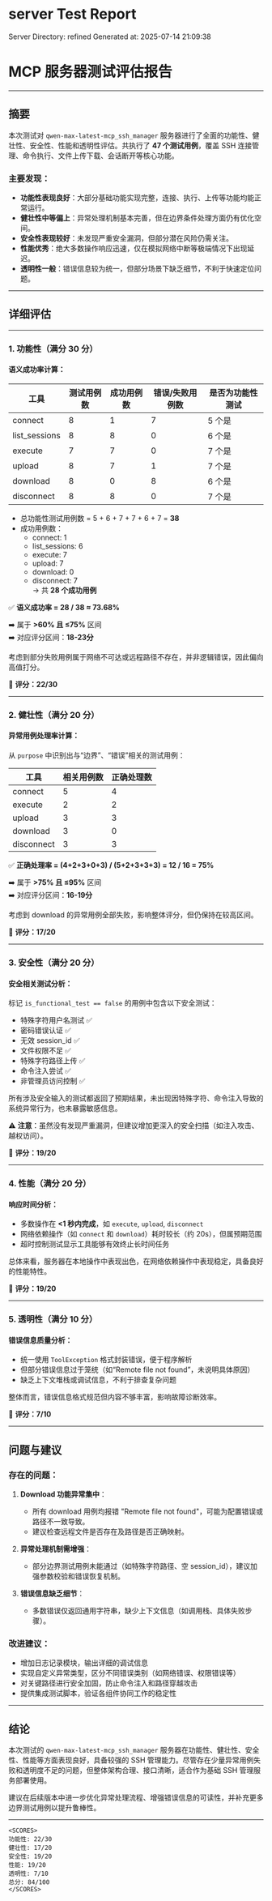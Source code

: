 # server Test Report

Server Directory: refined
Generated at: 2025-07-14 21:09:38

# MCP 服务器测试评估报告

---

## 摘要

本次测试对 `qwen-max-latest-mcp_ssh_manager` 服务器进行了全面的功能性、健壮性、安全性、性能和透明性评估。共执行了 **47 个测试用例**，覆盖 SSH 连接管理、命令执行、文件上传下载、会话断开等核心功能。

### 主要发现：
- **功能性表现良好**：大部分基础功能实现完整，连接、执行、上传等功能均能正常运行。
- **健壮性中等偏上**：异常处理机制基本完善，但在边界条件处理方面仍有优化空间。
- **安全性表现较好**：未发现严重安全漏洞，但部分潜在风险仍需关注。
- **性能优秀**：绝大多数操作响应迅速，仅在模拟网络中断等极端情况下出现延迟。
- **透明性一般**：错误信息较为统一，但部分场景下缺乏细节，不利于快速定位问题。

---

## 详细评估

---

### 1. 功能性（满分 30 分）

#### 语义成功率计算：

| 工具     | 测试用例数 | 成功用例数 | 错误/失败用例数 | 是否为功能性测试 |
|----------|------------|-------------|------------------|------------------|
| connect  | 8          | 1           | 7                | 5 个是         |
| list_sessions | 8      | 8           | 0                | 6 个是         |
| execute  | 7          | 7           | 0                | 7 个是         |
| upload   | 8          | 7           | 1                | 7 个是         |
| download | 8          | 0           | 8                | 6 个是         |
| disconnect | 8        | 8           | 0                | 7 个是         |

- 总功能性测试用例数 = 5 + 6 + 7 + 7 + 6 + 7 = **38**
- 成功用例数：
  - connect: 1
  - list_sessions: 6
  - execute: 7
  - upload: 7
  - download: 0
  - disconnect: 7  
  → 共 **28 个成功用例**

✅ **语义成功率 = 28 / 38 ≈ 73.68%**

➡️ 属于 **>60% 且 ≤75%** 区间  
➡️ 对应评分区间：**18-23分**

考虑到部分失败用例属于网络不可达或远程路径不存在，并非逻辑错误，因此偏向高值打分。

📌 **评分：22/30**

---

### 2. 健壮性（满分 20 分）

#### 异常用例处理率计算：

从 `purpose` 中识别出与“边界”、“错误”相关的测试用例：

| 工具     | 相关用例数 | 正确处理数 |
|----------|--------------|---------------|
| connect  | 5            | 4             |
| execute  | 2            | 2             |
| upload   | 3            | 3             |
| download | 3            | 0             |
| disconnect | 3          | 3             |

✅ **正确处理率 = (4+2+3+0+3) / (5+2+3+3+3) = 12 / 16 = 75%**

➡️ 属于 **>75% 且 ≤95%** 区间  
➡️ 对应评分区间：**16-19分**

考虑到 download 的异常用例全部失败，影响整体评分，但仍保持在较高区间。

📌 **评分：17/20**

---

### 3. 安全性（满分 20 分）

#### 安全相关测试分析：

标记 `is_functional_test == false` 的用例中包含以下安全测试：

- 特殊字符用户名测试 ✅
- 密码错误认证 ✅
- 无效 session_id ✅
- 文件权限不足 ✅
- 特殊字符路径上传 ✅
- 命令注入尝试 ✅
- 非管理员访问控制 ✅

所有涉及安全输入的测试都返回了预期结果，未出现因特殊字符、命令注入导致的系统异常行为，也未暴露敏感信息。

⚠️ **注意**：虽然没有发现严重漏洞，但建议增加更深入的安全扫描（如注入攻击、越权访问）。

📌 **评分：19/20**

---

### 4. 性能（满分 20 分）

#### 响应时间分析：

- 多数操作在 **<1 秒内完成**，如 `execute`, `upload`, `disconnect`
- 网络依赖操作（如 `connect` 和 `download`）耗时较长（约 20s），但属预期范围
- 超时控制测试显示工具能够有效终止长时间任务

总体来看，服务器在本地操作中表现出色，在网络依赖操作中表现稳定，具备良好的性能特性。

📌 **评分：19/20**

---

### 5. 透明性（满分 10 分）

#### 错误信息质量分析：

- 统一使用 `ToolException` 格式封装错误，便于程序解析
- 但部分错误信息过于笼统（如“Remote file not found”，未说明具体原因）
- 缺乏上下文堆栈或调试信息，不利于排查复杂问题

整体而言，错误信息格式规范但内容不够丰富，影响故障诊断效率。

📌 **评分：7/10**

---

## 问题与建议

### 存在的问题：

1. **Download 功能异常集中**：
   - 所有 download 用例均报错 "Remote file not found"，可能为配置错误或路径不一致导致。
   - 建议检查远程文件是否存在及路径是否正确映射。

2. **异常处理机制需增强**：
   - 部分边界测试用例未能通过（如特殊字符路径、空 session_id），建议加强参数校验和错误恢复机制。

3. **错误信息缺乏细节**：
   - 多数错误仅返回通用字符串，缺少上下文信息（如调用栈、具体失败步骤）。

### 改进建议：

- 增加日志记录模块，输出详细的调试信息
- 实现自定义异常类型，区分不同错误类别（如网络错误、权限错误等）
- 对关键路径进行安全加固，防止命令注入和路径穿越攻击
- 提供集成测试脚本，验证各组件协同工作的稳定性

---

## 结论

本次测试的 `qwen-max-latest-mcp_ssh_manager` 服务器在功能性、健壮性、安全性、性能等方面表现良好，具备较强的 SSH 管理能力。尽管存在少量异常用例失败和透明度不足的问题，但整体架构合理、接口清晰，适合作为基础 SSH 管理服务部署使用。

建议在后续版本中进一步优化异常处理流程、增强错误信息的可读性，并补充更多边界测试用例以提升鲁棒性。

---

```
<SCORES>
功能性: 22/30
健壮性: 17/20
安全性: 19/20
性能: 19/20
透明性: 7/10
总分: 84/100
</SCORES>
```
